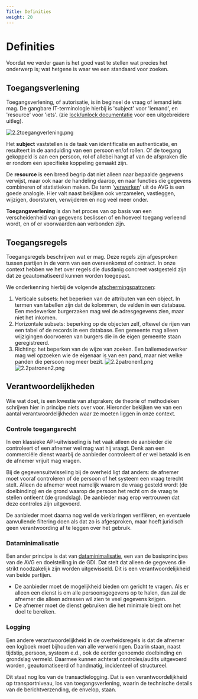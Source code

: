 ```yaml
---
Title: Definities
weight: 20
---
```


# Definities 

Voordat we verder gaan is het goed vast te stellen wat precies het onderwerp is; wat hetgene is waar we een standaard voor zoeken.

## Toegangsverlening

Toegangsverlening, of autorisatie, is in beginsel de vraag of iemand iets mag. 
De gangbare IT-terminologie hierbij is 'subject' voor 'iemand', en 'resource' voor 'iets'.
(zie [lock/unlock documentatie](https://kadaster-labs.github.io/lock-unlock-docs/afscherming/autorisatie/) voor een uitgebreidere uitleg).

![2.2toegangverlening.png](/images/2.2toegangverlening.png)

Het **subject** vaststellen is de taak van identificatie en authenticatie, en resulteert in de aanduiding van een persoon en/of rollen.
Of de toegang gekoppeld is aan een persoon, rol of allebei hangt af van de afspraken die er rondom een specifieke koppeling gemaakt zijn.

De **resource** is een breed begrip dat niet alleen naar bepaalde gegevens verwijst, maar ook naar de handeling daarop, 
en naar functies die gegevens combineren of statistieken maken.
De term '[verwerken](https://www.autoriteitpersoonsgegevens.nl/themas/basis-avg/privacy-en-persoonsgegevens/verwerken-van-persoonsgegevens)' uit de AVG is een goede analogie. Hier valt naast bekijken ook verzamelen, vastleggen, wijzigen, doorsturen, verwijderen 
en nog veel meer onder.

**Toegangsverlening** is dan het proces van op basis van een verscheidenheid van gegevens beslissen of en hoeveel toegang verleend wordt,
en of er voorwaarden aan verbonden zijn.

## Toegangsregels

Toegangsregels beschrijven wat er mag. Deze regels zijn afgesproken tussen partijen in de vorm van een overeenkomst of contract.
In onze context hebben we het over regels die dusdanig concreet vastgesteld zijn dat ze geautomatiseerd kunnen worden toegepast.

We onderkenning hierbij de volgende [afschermingspatronen](https://kadaster-labs.github.io/lock-unlock-docs/afscherming/afschermingspatronen/):
1. Verticale subsets: het beperken van de attributen van een object. In termen van tabellen zijn dat de kolommen, de velden in een database. 
Een medewerker burgerzaken mag wel de adresgegevens zien, maar niet het inkomen.
2. Horizontale subsets: beperking op de objecten zelf, oftewel de rijen van een tabel of de records in een database.
Een gemeente mag alleen wijzigingen doorvoeren van burgers die in de eigen gemeente staan geregistreerd.
3. Richting: het beperken van de wijze van zoeken. Een baliemedewerker mag wel opzoeken wie de eigenaar is van een pand,
maar niet welke panden die persoon nog meer bezit.
![2.2patronen1.png](/images/2.2patronen1.png)
![2.2patronen2.png](/images/2.2patronen2.png)

## Verantwoordelijkheden

Wie wat doet, is een kwestie van afspraken; de theorie of methodieken schrijven hier in principe niets over voor. 
Hieronder bekijken we van een aantal verantwoordelijkheden waar ze moeten liggen in onze context.

### Controle toegangsrecht
In een klassieke API-uitwisseling is het vaak alleen de aanbieder die controleert of een afnemer wel mag wat hij vraagt.
Denk aan een commerciële dienst waarbij de aanbieder controleert of er wel betaald is en de afnemer vrijuit mag vragen. 

Bij de gegevensuitwisseling bij de overheid ligt dat anders: de afnemer moet vooraf controleren of de persoon of het systeem 
een vraag terecht stelt. Alleen de afnemer weet namelijk waarom de vraag gesteld wordt (de doelbinding) en de grond waarop de persoon het recht 
om de vraag te stellen ontleent (de grondslag). De aanbieder mag erop vertrouwen dat deze controles zijn uitgevoerd.

De aanbieder moet daarna nog wel de verklaringen verifiëren, en eventuele aanvullende filtering doen als dat zo is afgesproken,
maar hoeft juridisch geen verantwoording af te leggen over het gebruik.

### Dataminimalisatie
Een ander principe is dat van [dataminimalisatie](https://www.autoriteitpersoonsgegevens.nl/themas/basis-avg/avg-algemeen/de-avg-in-het-kort#:~:text=Dataminimalisatie), een van de basisprincipes van de AVG en doelstelling in de GDI.
Dat stelt dat alleen de gegevens die strikt noodzakelijk zijn worden uitgewisseld. Dit is een verantwoordelijkheid van 
beide partijen. 
- De aanbieder moet de mogelijkheid bieden om gericht te vragen. Als er alleen een dienst is om alle persoonsgegevens op 
te halen, dan zal de afnemer die alleen adressen wil zien te veel gegevens krijgen. 
- De afnemer moet de dienst gebruiken die het minimale biedt om het doel te bereiken.

### Logging

Een andere verantwoordelijkheid in de overheidsregels is dat de afnemer een logboek moet bijhouden van alle verwerkingen.
Daarin staan, naast tijdstip, persoon, systeem e.d., ook de eerder genoemde doelbinding en grondslag vermeld. Daarmee
kunnen achteraf controles/audits uitgevoerd worden, geautomatiseerd of handmatig, incidenteel of structureel.

Dit staat nog los van de transactielogging. Dat is een verantwoordelijkheid op transportniveau, los van toegangsverlening,
waarin de technische details van de berichtverzending, de envelop, staan.
